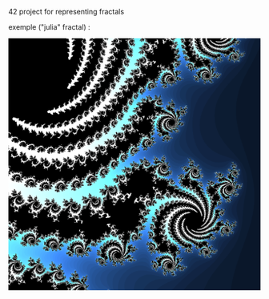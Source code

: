 42 project for representing fractals

exemple ("julia" fractal) :

![Alt text](julia_screenshot.png?raw=true "Julia")
